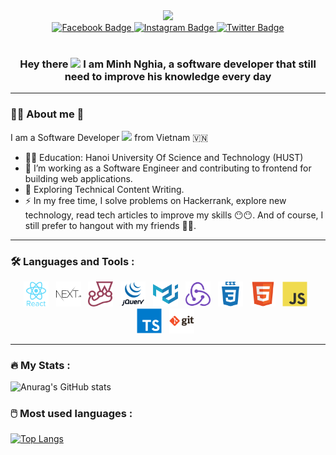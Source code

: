 <div id="header" align="center">
  <img src="https://media.giphy.com/media/scZPhLqaVOM1qG4lT9/giphy.gif" width="200"/>
</div>

<div id="badges" align="center">
  <a href="https://www.facebook.com/keep.the.blue.flag.flying.highhh" target="_blank">
    <img src="https://img.shields.io/badge/Facebook-blue?style=for-the-badge&logo=facebook&logoColor=white" alt="Facebook Badge"/>
  </a>
  <a href="https://www.instagram.com/l.m.n_27/" target="_blank">
    <img src="https://img.shields.io/badge/Instagram-red?style=for-the-badge&logo=instagram&logoColor=white" alt="Instagram Badge"/>
  </a>
  <a href="your-twitter-URL">
    <img src="https://img.shields.io/badge/Twitter-blue?style=for-the-badge&logo=twitter&logoColor=white" alt="Twitter Badge"/>
  </a>
</div>

<div align="center">
  <img src="https://komarev.com/ghpvc/?username=xsczk&style=flat-square&color=blue" alt=""/>
</div>

<h3 align="center">
  Hey there <img src="https://media.giphy.com/media/hvRJCLFzcasrR4ia7z/giphy.gif" width="30px"/> I am Minh Nghia, a software developer that still need to improve his knowledge every day
</h3>

---
### 👨‍💻 About me 🎉
I am a Software Developer <img src="https://media.giphy.com/media/WUlplcMpOCEmTGBtBW/giphy.gif" width="30"> from Vietnam 🇻🇳
- 👨‍🎓 Education: Hanoi University Of Science and Technology (HUST) 
- :telescope: I’m working as a Software Engineer and contributing to frontend for building web applications.
- :seedling: Exploring Technical Content Writing.
- :zap: In my free time, I solve problems on Hackerrank, explore new technology, read tech articles to improve my skills 😶😶. And of course, I still prefer to hangout with my friends 🤣🤣.
---
### :hammer_and_wrench: Languages and Tools :
<div align="center" style={{backgroundColor: '#ffffff'}}>
  <img src="https://github.com/devicons/devicon/blob/master/icons/react/react-original-wordmark.svg" title="React" alt="React" width="40" height="40"/>&nbsp;&nbsp;
  <img src="https://github.com/devicons/devicon/blob/master/icons/nextjs/nextjs-original-wordmark.svg" title="React" alt="React" width="40" height="40"/>&nbsp;&nbsp;
  <img src="https://github.com/devicons/devicon/blob/master/icons/jest/jest-plain.svg" title="React" alt="React" width="40" height="40"/>&nbsp;&nbsp;
  <img src="https://github.com/devicons/devicon/blob/master/icons/jquery/jquery-original-wordmark.svg" title="React" alt="React" width="40" height="40"/>&nbsp;&nbsp;
  <img src="https://github.com/devicons/devicon/blob/master/icons/materialui/materialui-original.svg" title="Material UI" alt="Material UI" width="40" height="40"/>&nbsp;&nbsp;
  <img src="https://github.com/devicons/devicon/blob/master/icons/redux/redux-original.svg" title="Redux" alt="Redux " width="40" height="40"/>&nbsp;&nbsp;
  <img src="https://github.com/devicons/devicon/blob/master/icons/css3/css3-plain-wordmark.svg"  title="CSS3" alt="CSS" width="40" height="40"/>&nbsp;&nbsp;
  <img src="https://github.com/devicons/devicon/blob/master/icons/html5/html5-original.svg" title="HTML5" alt="HTML" width="40" height="40"/>&nbsp;&nbsp;
  <img src="https://github.com/devicons/devicon/blob/master/icons/javascript/javascript-original.svg" title="JavaScript" alt="JavaScript" width="40" height="40"/>&nbsp;&nbsp;
  <img src="https://github.com/devicons/devicon/blob/master/icons/typescript/typescript-original.svg" title="JavaScript" alt="JavaScript" width="40" height="40"/>&nbsp;&nbsp;
  <img src="https://github.com/devicons/devicon/blob/master/icons/git/git-original-wordmark.svg" title="Git" **alt="Git" width="40" height="40"/>&nbsp;&nbsp;
</div>

---
### :fire: My Stats :
![Anurag's GitHub stats](https://github-readme-stats.vercel.app/api?username=xsczk&show_icons=true&theme=buefy)
### 🖱️ Most used languages : 
[![Top Langs](https://github-readme-stats.vercel.app/api/top-langs/?username=xsczk)](https://github.com/anuraghazra/github-readme-stats)
